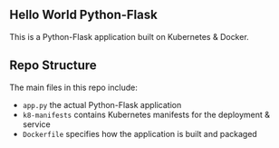 ## Hello World Python-Flask

This is a Python-Flask application built on Kubernetes & Docker. 

## Repo Structure

The main files in this repo include:

- `app.py` the actual Python-Flask application
- `k8-manifests` contains Kubernetes manifests for the deployment & service
- `Dockerfile` specifies how the application is built and packaged  

